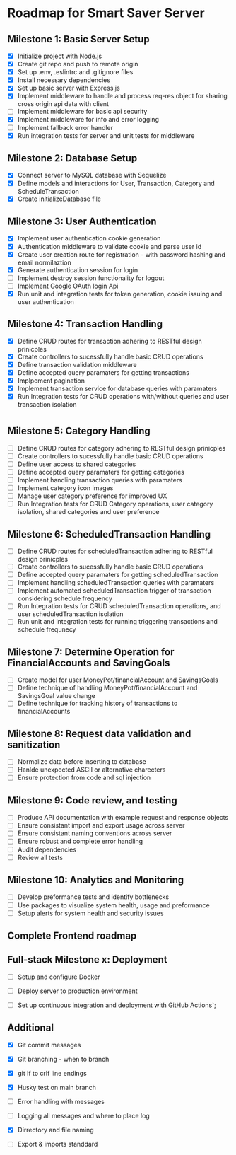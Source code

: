 # Roadmap for Smart Saver Server

## Milestone 1: Basic Server Setup
- [x] Initialize project with Node.js
- [x] Create git repo and push to remote origin
- [x] Set up .env, .eslintrc and .gitignore files
- [x] Install necessary dependencies
- [x] Set up basic server with Express.js
- [x] Implement middleware to handle and process req-res object for sharing cross origin api data with client
- [ ] Implement middleware for basic api security
- [x] Implement middleware for info and error logging
- [ ] Implement fallback error handler
- [x] Run integration tests for server and unit tests for middleware

## Milestone 2: Database Setup
- [x] Connect server to MySQL database with Sequelize
- [x] Define models and interactions for User, Transaction, Category and ScheduleTransaction
- [x] Create initializeDatabase file

## Milestone 3: User Authentication
- [x] Implement user authentication cookie generation
- [x] Authentication middleware to validate cookie and parse user id
- [x] Create user creation route for registration - with password hashing and email normilaztion
- [x] Generate authentication session for login
- [ ] Implement destroy session functionality for logout
- [ ] Implement Google OAuth login Api
- [x] Run unit and integration tests for token generation, cookie issuing and user authentication

## Milestone 4: Transaction Handling
- [x] Define CRUD routes for transaction adhering to RESTful design prinicples
- [x] Create controllers to sucessfully handle basic CRUD operations
- [x] Define transaction validation middleware
- [x] Define accepted query paramaters for getting transactions
- [x] Implpement pagination
- [x] Implement transaction service for database queries with paramaters
- [x] Run Integration tests for CRUD operations with/without queries and user transaction isolation
# 
## Milestone 5: Category Handling
- [ ] Define CRUD routes for category adhering to RESTful design prinicples
- [ ] Create controllers to sucessfully handle basic CRUD operations
- [ ] Define user access to shared categories 
- [ ] Define accepted query paramaters for getting categories
- [ ] Implement handling transaction queries with paramaters
- [ ] Implement category icon images
- [ ] Manage user category preference for improved UX
- [ ] Run Integration tests for CRUD Category operations, user category isolation, shared categories and user preference

## Milestone 6: ScheduledTransaction Handling
- [ ] Define CRUD routes for scheduledTransaction adhering to RESTful design prinicples
- [ ] Create controllers to sucessfully handle basic CRUD operations
- [ ] Define accepted query paramaters for getting scheduledTransaction
- [ ] Implement handling scheduledTransaction queries with paramaters
- [ ] Implement automated scheduledTransaction trigger of transaction considering schedule frequency
- [ ] Run Integration tests for CRUD scheduledTransaction operations, and user scheduledTransaction isolation
- [ ] Run unit and integration tests for running triggering transactions and schedule frequnecy 

## Milestone 7: Determine Operation for FinancialAccounts and SavingGoals
- [ ] Create model for user MoneyPot/financialAccount and SavingsGoals
- [ ] Define technique of handling MoneyPot/financialAccount and SavingsGoal value change
- [ ] Define technique for tracking history of transactions to financialAccounts

## Milestone 8: Request data validation and sanitization
- [ ] Normalize data before inserting to database
- [ ] Hanlde unexpected ASCII or alternative charecters
- [ ] Ensure protection from code and sql injection

## Milestone 9: Code review, and testing
- [ ] Produce API documentation with example request and response objects
- [ ] Ensure consistant import and export usage across server
- [ ] Ensure consistant naming conventions across server
- [ ] Ensure robust and complete error handling
- [ ] Audit dependencies
- [ ] Review all tests

## Milestone 10: Analytics and Monitoring
- [ ] Develop preformance tests and identify bottlenecks
- [ ] Use packages to visualize system health, usage and preformance
- [ ] Setup alerts for system health and security issues

## Complete Frontend roadmap

## Full-stack Milestone x: Deployment
- [ ] Setup and configure Docker
- [ ] Deploy server to production environment
- [ ] Set up continuous integration and deployment with GitHub Actions`;


## Additional 
- [x] Git commit messages
- [x] Git branching - when to branch 
- [x] git lf to crlf line endings 
- [x] Husky test on main branch

- [ ] Error handling with messages
- [ ] Logging all messages and where to place log
- [x] Dirrectory and file naming
- [ ] Export & imports standdard